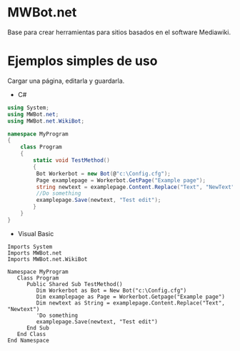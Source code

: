 # MWBot.net
Base para crear herramientas para sitios basados en el software Mediawiki.

# Ejemplos simples de uso

Cargar una página, editarla y guardarla.

* C#

```C#
using System;
using MWBot.net;
using MWBot.net.WikiBot;

namespace MyProgram
{
    class Program
    {
        static void TestMethod()
        {
         Bot Workerbot = new Bot(@"c:\Config.cfg");
         Page examplepage = Workerbot.GetPage("Example page");
         string newtext = examplepage.Content.Replace("Text", "NewText");
         //Do something
         examplepage.Save(newtext, "Test edit"); 
        }
    }
}
```

* Visual Basic

```vbnet
Imports System
Imports MWBot.net
Imports MWBot.net.WikiBot

Namespace MyProgram
   Class Program   
      Public Shared Sub TestMethod()      
         Dim Workerbot as Bot = New Bot("c:\Config.cfg")
         Dim examplepage as Page = Workerbot.Getpage("Example page")
         Dim newtext as String = examplepage.Content.Replace("Text", "Newtext")
         'Do something
         examplepage.Save(newtext, "Test edit")
      End Sub      
   End Class   
End Namespace
```
